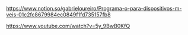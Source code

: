 https://www.notion.so/gabrieloureiro/Programa-o-para-dispositivos-m-veis-01c2fc8679984ec0849f1fd735157fb8


https://www.youtube.com/watch?v=5y_9BwB0KfQ
